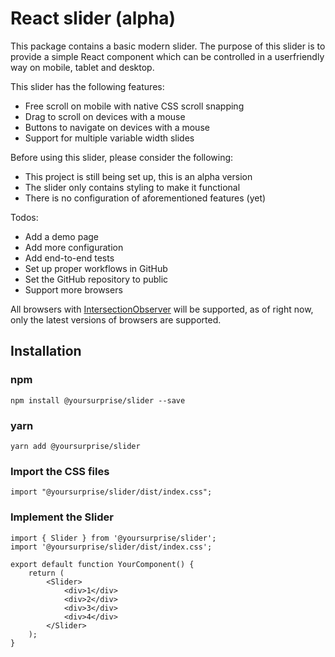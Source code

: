 # React slider (alpha)

This package contains a basic modern slider. The purpose of this slider is to provide a simple React component
which can be controlled in a userfriendly way on mobile, tablet and desktop. 

This slider has the following features: 

- Free scroll on mobile with native CSS scroll snapping
- Drag to scroll on devices with a mouse
- Buttons to navigate on devices with a mouse
- Support for multiple variable width slides

Before using this slider, please consider the following:
- This project is still being set up, this is an alpha version
- The slider only contains styling to make it functional
- There is no configuration of aforementioned features (yet)

Todos:
- Add a demo page
- Add more configuration
- Add end-to-end tests
- Set up proper workflows in GitHub
- Set the GitHub repository to public
- Support more browsers

All browsers with [IntersectionObserver](https://developer.mozilla.org/en-US/docs/Web/API/Intersection_Observer_API) will be supported, as of right now, only the latest versions of browsers are supported.

## Installation

### npm

`npm install @yoursurprise/slider --save`

### yarn

`yarn add @yoursurprise/slider`

### Import the CSS files

`import "@yoursurprise/slider/dist/index.css";`

### Implement the Slider

```
import { Slider } from '@yoursurprise/slider';
import '@yoursurprise/slider/dist/index.css';

export default function YourComponent() {
    return (
        <Slider>
            <div>1</div>
            <div>2</div>
            <div>3</div>
            <div>4</div>
        </Slider>
    );
}
```




